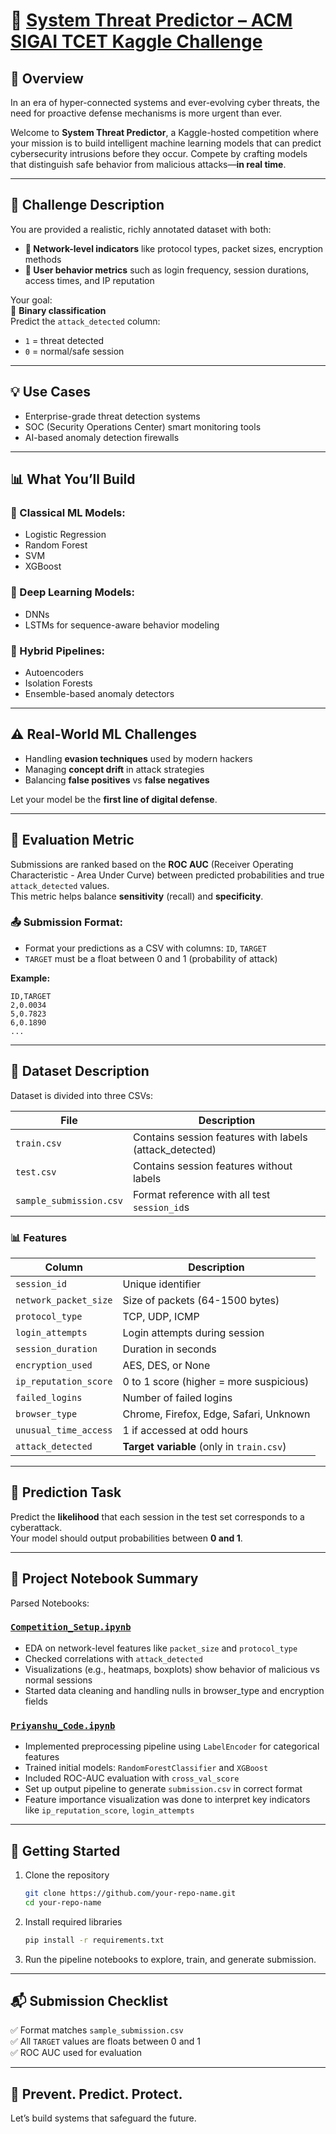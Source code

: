
# 🔐 [System Threat Predictor – ACM SIGAI TCET Kaggle Challenge](https://www.kaggle.com/competitions/acm-sigai-tcet)

## 🏁 Overview

In an era of hyper-connected systems and ever-evolving cyber threats, the need for proactive defense mechanisms is more urgent than ever.

Welcome to **System Threat Predictor**, a Kaggle-hosted competition where your mission is to build intelligent machine learning models that can predict cybersecurity intrusions before they occur. Compete by crafting models that distinguish safe behavior from malicious attacks—**in real time**.

---

## 📝 Challenge Description

You are provided a realistic, richly annotated dataset with both:

- **📡 Network-level indicators** like protocol types, packet sizes, encryption methods  
- **👥 User behavior metrics** such as login frequency, session durations, access times, and IP reputation  

Your goal:  
🎯 **Binary classification**  
Predict the `attack_detected` column:  
- `1` = threat detected  
- `0` = normal/safe session  

---

## 💡 Use Cases

- Enterprise-grade threat detection systems  
- SOC (Security Operations Center) smart monitoring tools  
- AI-based anomaly detection firewalls  

---

## 📊 What You’ll Build

### 🔢 Classical ML Models:
- Logistic Regression
- Random Forest
- SVM
- XGBoost

### 🤖 Deep Learning Models:
- DNNs
- LSTMs for sequence-aware behavior modeling

### 🧠 Hybrid Pipelines:
- Autoencoders
- Isolation Forests
- Ensemble-based anomaly detectors

---

## ⚠️ Real-World ML Challenges

- Handling **evasion techniques** used by modern hackers  
- Managing **concept drift** in attack strategies  
- Balancing **false positives** vs **false negatives**  

Let your model be the **first line of digital defense**.

---

## 🧮 Evaluation Metric

Submissions are ranked based on the **ROC AUC** (Receiver Operating Characteristic - Area Under Curve) between predicted probabilities and true `attack_detected` values.  
This metric helps balance **sensitivity** (recall) and **specificity**.

### 📤 Submission Format:
- Format your predictions as a CSV with columns: `ID`, `TARGET`
- `TARGET` must be a float between 0 and 1 (probability of attack)

**Example:**
```
ID,TARGET  
2,0.0034  
5,0.7823  
6,0.1890  
...
```

---

## 📄 Dataset Description

Dataset is divided into three CSVs:

| File | Description |
|------|-------------|
| `train.csv` | Contains session features with labels (attack_detected) |
| `test.csv` | Contains session features without labels |
| `sample_submission.csv` | Format reference with all test `session_id`s |

### 📊 Features

| Column | Description |
|--------|-------------|
| `session_id` | Unique identifier |
| `network_packet_size` | Size of packets (64-1500 bytes) |
| `protocol_type` | TCP, UDP, ICMP |
| `login_attempts` | Login attempts during session |
| `session_duration` | Duration in seconds |
| `encryption_used` | AES, DES, or None |
| `ip_reputation_score` | 0 to 1 score (higher = more suspicious) |
| `failed_logins` | Number of failed logins |
| `browser_type` | Chrome, Firefox, Edge, Safari, Unknown |
| `unusual_time_access` | 1 if accessed at odd hours |
| `attack_detected` | **Target variable** (only in `train.csv`) |

---

## 🧠 Prediction Task

Predict the **likelihood** that each session in the test set corresponds to a cyberattack.  
Your model should output probabilities between **0 and 1**.

---

## 📘 Project Notebook Summary

Parsed Notebooks:
### [`Competition_Setup.ipynb`](./Competition_Setup.ipynb)
- EDA on network-level features like `packet_size` and `protocol_type`
- Checked correlations with `attack_detected`
- Visualizations (e.g., heatmaps, boxplots) show behavior of malicious vs normal sessions
- Started data cleaning and handling nulls in browser_type and encryption fields

### [`Priyanshu_Code.ipynb`](./Priyanshu_Code.ipynb)
- Implemented preprocessing pipeline using `LabelEncoder` for categorical features
- Trained initial models: `RandomForestClassifier` and `XGBoost`
- Included ROC-AUC evaluation with `cross_val_score`
- Set up output pipeline to generate `submission.csv` in correct format
- Feature importance visualization was done to interpret key indicators like `ip_reputation_score`, `login_attempts`

---

## 🚀 Getting Started

1. Clone the repository  
   ```bash
   git clone https://github.com/your-repo-name.git
   cd your-repo-name
   ```
2. Install required libraries  
   ```bash
   pip install -r requirements.txt
   ```

3. Run the pipeline notebooks to explore, train, and generate submission.

---

## 📬 Submission Checklist

✅ Format matches `sample_submission.csv`  
✅ All `TARGET` values are floats between 0 and 1  
✅ ROC AUC used for evaluation  

---

## 🔐 Prevent. Predict. Protect.

Let’s build systems that safeguard the future.
```

